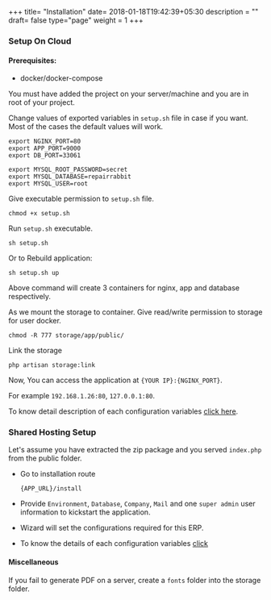 +++
title= "Installation"
date= 2018-01-18T19:42:39+05:30
description = ""
draft= false
type="page"
weight = 1
+++

### Setup On Cloud

#### Prerequisites:

* docker/docker-compose

You must have added the project on your server/machine and you are in root of your project.

Change values of exported variables in `setup.sh` file in case if you want. Most of the cases the default values will work.

```
export NGINX_PORT=80
export APP_PORT=9000
export DB_PORT=33061

export MYSQL_ROOT_PASSWORD=secret
export MYSQL_DATABASE=repairrabbit
export MYSQL_USER=root
```

Give executable permission to `setup.sh` file.

```
chmod +x setup.sh
```

Run `setup.sh` executable.

```
sh setup.sh

```
Or to Rebuild application:

```
sh setup.sh up

```

Above command will create 3 containers for nginx, app and database respectively.

As we mount the storage to container. Give read/write permission to storage for user docker.

```
chmod -R 777 storage/app/public/
```
Link the storage

```
php artisan storage:link
```
Now, You can access the application at `{YOUR IP}:{NGINX_PORT}`.

For example `192.168.1.26:80`, `127.0.0.1:80`.

To know detail description of each configuration variables [click here](/installation-using-wizard/).

### Shared Hosting Setup

Let's assume you have extracted the zip package and you served `index.php` from the public folder.

* Go to installation route

  ```
  {APP_URL}/install
  ```

* Provide `Environment`, `Database`, `Company`, `Mail` and one `super admin` user information to kickstart the application.

* Wizard will set the configurations required for this ERP.

* To know the details of each configuration variables [click](/installation-using-wizard/)


#### Miscellaneous

If you fail to generate PDF on a server, create a `fonts` folder into the storage folder.
